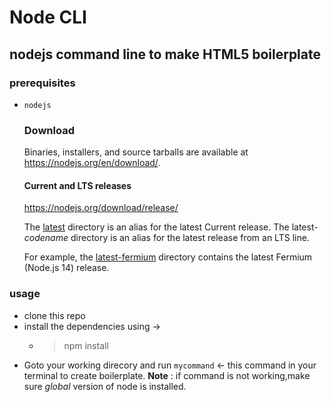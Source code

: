 # Node CLI 
## nodejs command line to make HTML5 boilerplate  
### prerequisites
*     nodejs
	### Download

	Binaries, installers, and source tarballs are available at
	<https://nodejs.org/en/download/>.

	#### Current and LTS releases
	<https://nodejs.org/download/release/>
	
	The [latest](https://nodejs.org/download/release/latest/) directory is an alias for the latest Current release. The latest-_codename_ directory is an alias for the latest release from an LTS line. 
	
	For example, the [latest-fermium](https://nodejs.org/download/release/latest-fermium/) directory contains the latest Fermium (Node.js 14) release.
### usage 
- clone this repo
- install the dependencies using  ->
	- > npm install
- Goto your working direcory and run `mycommand` <- this command in your terminal to create boilerplate.
**Note** : if command is not working,make sure *global* version of node is installed.